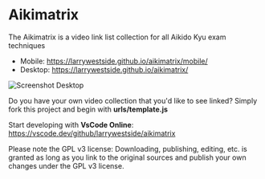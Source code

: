 Aikimatrix
==========
The Aikimatrix is a video link list collection for all Aikido Kyu exam techniques

- Mobile: https://larrywestside.github.io/aikimatrix/mobile/
- Desktop: https://larrywestside.github.io/aikimatrix/


![Screenshot Desktop](https://mbachem.github.io/aikimatrix/assets/screenshots.png)


Do you have your own video collection that you'd like to see linked? Simply fork this project and begin with **urls/template.js**

Start developing with **VsCode Online**: https://vscode.dev/github/larrywestside/aikimatrix

Please note the GPL v3 license: Downloading, publishing, editing, etc. is granted as long as you link to the original sources and publish your own changes under the GPL v3 license.
